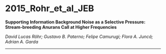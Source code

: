 # 2015_Rohr_et_al_JEB  

__Supporting Information Background Noise as a Selective Pressure: Stream-breeding
  Anurans  Call at Higher Frequencies__
  
_David Lucas Röhr; Gustavo B. Paterno; Felipe Camurugi; Flora A. Juncá; Adrian
  A. Garda_

***